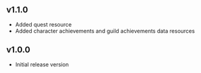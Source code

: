 ## v1.1.0

* Added quest resource
* Added character achievements and guild achievements data resources

## v1.0.0

* Initial release version
